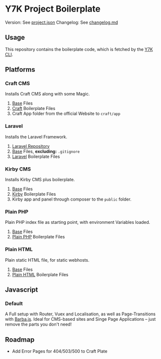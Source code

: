 # Y7K Project Boilerplate

Version: See [project.json](project.json)
Changelog: See [changelog.md](changelog.md)

## Usage

This repository contains the boilerplate code, which is fetched by the [Y7K CLI](https://github.com/Y7K/cli).

## Platforms

### Craft CMS

Installs Craft CMS along with some Magic.

1. [Base](base) Files
2. [Craft](platforms/craft) Boilerplate Files
3. Craft App folder from the official Website to `craft/app`

### Laravel

Installs the Laravel Framework.

1. [Laravel Repository](https://github.com/laravel/laravel)
2. [Base](base) Files, **excluding:** `.gitignore`
2. [Laravel](platforms/laravel) Boilerplate Files

### Kirby CMS

Installs Kirby CMS plus boilerplate.

1. [Base](base) Files
2. [Kirby](platforms/kirby) Boilerplate Files
3. Kirby app and panel  through composer to the `public` folder.

### Plain PHP

Plain PHP index file as starting point, with environment Variables loaded.

1. [Base](base) Files
2. [Plain PHP](platforms/plain-php) Boilerplate Files

### Plain HTML

Plain static HTML file, for static webhosts.

1. [Base](base) Files
2. [Plain HTML](platforms/plain-html) Boilerplate Files

## Javascript

### Default

A Full setup with Router, Vuex and Localisation, as well as Page-Transitions with [Barba.js](http://barbajs.org).
Ideal for CMS-based sites and Singe Page Applications – just remove the parts you don't need!

## Roadmap

- Add Error Pages for 404/503/500 to Craft Plate





